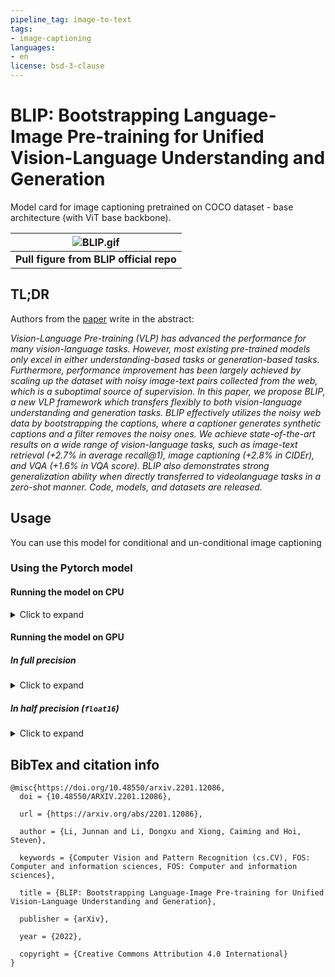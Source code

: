 ```yaml
---
pipeline_tag: image-to-text
tags:
- image-captioning
languages:
- en
license: bsd-3-clause
---
```


# BLIP: Bootstrapping Language-Image Pre-training for Unified Vision-Language Understanding and Generation

Model card for image captioning pretrained on COCO dataset - base architecture (with ViT base backbone).

| ![BLIP.gif](https://cdn-uploads.huggingface.co/production/uploads/1670928184033-62441d1d9fdefb55a0b7d12c.gif) |
|:--:|
| <b> Pull figure from BLIP official repo | Image source: https://github.com/salesforce/BLIP </b>|

## TL;DR

Authors from the [paper](https://arxiv.org/abs/2201.12086) write in the abstract:

*Vision-Language Pre-training (VLP) has advanced the performance for many vision-language tasks. However, most existing pre-trained models only excel in either understanding-based tasks or generation-based tasks. Furthermore, performance improvement has been largely achieved by scaling up the dataset with noisy image-text pairs collected from the web, which is a suboptimal source of supervision. In this paper, we propose BLIP, a new VLP framework which transfers flexibly to both vision-language understanding and generation tasks. BLIP effectively utilizes the noisy web data by bootstrapping the captions, where a captioner generates synthetic captions and a filter removes the noisy ones. We achieve state-of-the-art results on a wide range of vision-language tasks, such as image-text retrieval (+2.7% in average recall@1), image captioning (+2.8% in CIDEr), and VQA (+1.6% in VQA score). BLIP also demonstrates strong generalization ability when directly transferred to videolanguage tasks in a zero-shot manner. Code, models, and datasets are released.*

## Usage

You can use this model for conditional and un-conditional image captioning

### Using the Pytorch model

#### Running the model on CPU

<details>
<summary> Click to expand </summary>

```python
import requests
from PIL import Image
from transformers import BlipProcessor, BlipForConditionalGeneration

processor = BlipProcessor.from_pretrained("Salesforce/blip-image-captioning-base")
model = BlipForConditionalGeneration.from_pretrained("Salesforce/blip-image-captioning-base")

img_url = 'https://storage.googleapis.com/sfr-vision-language-research/BLIP/demo.jpg' 
raw_image = Image.open(requests.get(img_url, stream=True).raw).convert('RGB')

# conditional image captioning
text = "a photography of"
inputs = processor(raw_image, text, return_tensors="pt")

out = model.generate(**inputs)
print(processor.decode(out[0], skip_special_tokens=True))
# >>> a photography of a woman and her dog

# unconditional image captioning
inputs = processor(raw_image, return_tensors="pt")

out = model.generate(**inputs)
print(processor.decode(out[0], skip_special_tokens=True))
>>> a woman sitting on the beach with her dog
```
</details>

#### Running the model on GPU

##### In full precision 

<details>
<summary> Click to expand </summary>

```python
import requests
from PIL import Image
from transformers import BlipProcessor, BlipForConditionalGeneration

processor = BlipProcessor.from_pretrained("Salesforce/blip-image-captioning-base")
model = BlipForConditionalGeneration.from_pretrained("Salesforce/blip-image-captioning-base").to("cuda")

img_url = 'https://storage.googleapis.com/sfr-vision-language-research/BLIP/demo.jpg' 
raw_image = Image.open(requests.get(img_url, stream=True).raw).convert('RGB')

# conditional image captioning
text = "a photography of"
inputs = processor(raw_image, text, return_tensors="pt").to("cuda")

out = model.generate(**inputs)
print(processor.decode(out[0], skip_special_tokens=True))
# >>> a photography of a woman and her dog

# unconditional image captioning
inputs = processor(raw_image, return_tensors="pt").to("cuda")

out = model.generate(**inputs)
print(processor.decode(out[0], skip_special_tokens=True))
>>> a woman sitting on the beach with her dog
```
</details>

##### In half precision (`float16`)

<details>
<summary> Click to expand </summary>

```python
import torch
import requests
from PIL import Image
from transformers import BlipProcessor, BlipForConditionalGeneration

processor = BlipProcessor.from_pretrained("Salesforce/blip-image-captioning-base")
model = BlipForConditionalGeneration.from_pretrained("Salesforce/blip-image-captioning-base", torch_dtype=torch.float16).to("cuda")

img_url = 'https://storage.googleapis.com/sfr-vision-language-research/BLIP/demo.jpg' 
raw_image = Image.open(requests.get(img_url, stream=True).raw).convert('RGB')

# conditional image captioning
text = "a photography of"
inputs = processor(raw_image, text, return_tensors="pt").to("cuda", torch.float16)

out = model.generate(**inputs)
print(processor.decode(out[0], skip_special_tokens=True))
# >>> a photography of a woman and her dog

# unconditional image captioning
inputs = processor(raw_image, return_tensors="pt").to("cuda", torch.float16)

out = model.generate(**inputs)
print(processor.decode(out[0], skip_special_tokens=True))
>>> a woman sitting on the beach with her dog
```
</details>

## BibTex and citation info

```
@misc{https://doi.org/10.48550/arxiv.2201.12086,
  doi = {10.48550/ARXIV.2201.12086},
  
  url = {https://arxiv.org/abs/2201.12086},
  
  author = {Li, Junnan and Li, Dongxu and Xiong, Caiming and Hoi, Steven},
  
  keywords = {Computer Vision and Pattern Recognition (cs.CV), FOS: Computer and information sciences, FOS: Computer and information sciences},
  
  title = {BLIP: Bootstrapping Language-Image Pre-training for Unified Vision-Language Understanding and Generation},
  
  publisher = {arXiv},
  
  year = {2022},
  
  copyright = {Creative Commons Attribution 4.0 International}
}
```

